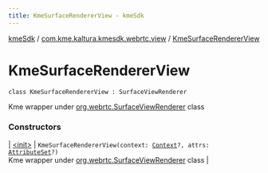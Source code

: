 ```yaml
---
title: KmeSurfaceRendererView - kmeSdk
---
```


[kmeSdk](../../index.html) / [com.kme.kaltura.kmesdk.webrtc.view](../index.html) / [KmeSurfaceRendererView](./index.html)

# KmeSurfaceRendererView

`class KmeSurfaceRendererView : SurfaceViewRenderer`

Kme wrapper under [org.webrtc.SurfaceViewRenderer](#) class

### Constructors

| [&lt;init&gt;](-init-.html) | `KmeSurfaceRendererView(context: `[`Context`](https://developer.android.com/reference/android/content/Context.html)`?, attrs: `[`AttributeSet`](https://developer.android.com/reference/android/util/AttributeSet.html)`?)`<br>Kme wrapper under [org.webrtc.SurfaceViewRenderer](#) class |

